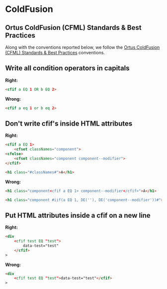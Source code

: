 # ColdFusion

## Ortus ColdFusion (CFML) Standards & Best Practices
Along with the conventions reported below, we follow the [Ortus ColdFusion (CFML) Standards & Best Practices](https://github.com/Ortus-Solutions/coding-standards/blob/master/coldfusion.md) conventions.

## Write all condition operators in capitals

**Right:**
```html
<cfif a EQ 1 OR b EQ 2>
```

**Wrong:**
```html
<cfif a eq 1 or b eq 2>
```

## Don't write cfif's inside HTML attributes

**Right:**
```html
<cfif a EQ 1>
    <cfset classNames="component">
<cfelse>
    <cfset classNames="component component--modifier">
</cfif>

<h1 class="#classNames#">A</h1>
```

**Wrong:**
```html
<h1 class="component<cfif a EQ 1> component--modifier</cfif>">A</h1>

<h1 class="component #iif(a EQ 1, DE(''), DE('component--modifier'))#">A</h1>
```

## Put HTML attributes inside a cfif on a new line

**Right:**
```html
<div
	<cfif test EQ "test">
		data-test="test"
	</cfif>
>
```

**Wrong:**
```html
<div
	<cfif test EQ "test">data-test="test"</cfif>
>
```